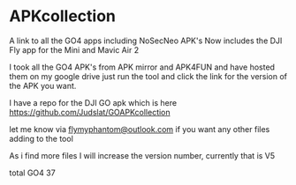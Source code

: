 # APKcollection
A link to all the GO4 apps including NoSecNeo APK's 
Now includes the DJI Fly app for the Mini and Mavic Air 2

I took all the GO4 APK's from APK mirror and APK4FUN and have hosted them on my google drive
just run the tool and click the link for the version of the APK you want.

I have a repo for the DJI GO apk which is here https://github.com/Judslat/GOAPKcollection

let me know via flymyphantom@outlook.com if you want any other files adding
to the tool

As i find more files I will increase the version number, currently that is V5

total GO4 37
